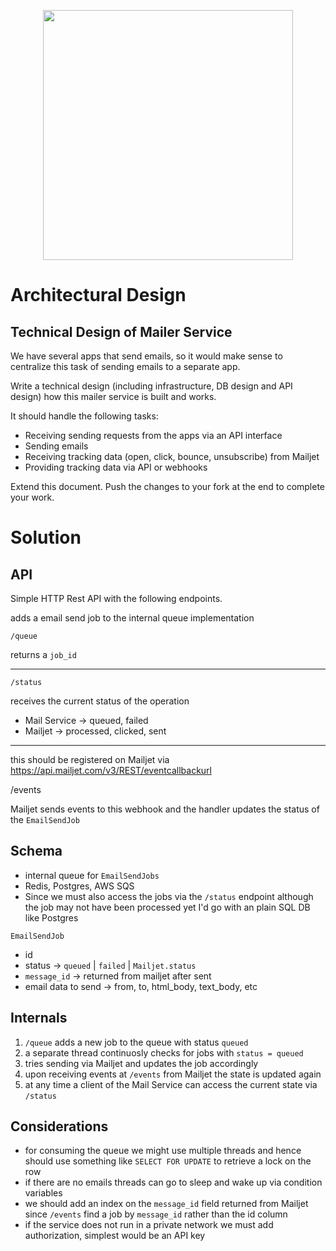 <p align="center"><a href="https://additive.eu" target="_blank"><img src="https://additive-trial-day.s3.eu-central-1.amazonaws.com/logo.png" width="400"></a></p>

# Architectural Design

## Technical Design of Mailer Service

We have several apps that send emails, so it would make sense to centralize this task of sending emails to a separate app.

Write a technical design (including infrastructure, DB design and API design) how this mailer service is built and works.

It should handle the following tasks:

- Receiving sending requests from the apps via an API interface
- Sending emails
- Receiving tracking data (open, click, bounce, unsubscribe) from Mailjet
- Providing tracking data via API or webhooks

Extend this document. Push the changes to your fork at the end to complete your work.

# Solution

## API

Simple HTTP Rest API with the following endpoints.

adds a email send job to the internal queue implementation

```
/queue
```

returns a `job_id`

---

```
/status
```

receives the current status of the operation

- Mail Service -> queued, failed
- Mailjet -> processed, clicked, sent

---

this should be registered on Mailjet via https://api.mailjet.com/v3/REST/eventcallbackurl

/events

Mailjet sends events to this webhook and the handler updates the status of the `EmailSendJob`

## Schema

- internal queue for `EmailSendJobs`
- Redis, Postgres, AWS SQS
- Since we must also access the jobs via the `/status` endpoint although the job may not have been processed yet I'd go with an plain SQL DB like Postgres

`EmailSendJob`

- id
- status -> `queued` | `failed` | `Mailjet.status`
- `message_id` -> returned from mailjet after sent
- email data to send -> from, to, html_body, text_body, etc

## Internals

1. `/queue` adds a new job to the queue with status `queued`
2. a separate thread continuosly checks for jobs with `status = queued`
3. tries sending via Mailjet and updates the job accordingly
4. upon receiving events at `/events` from Mailjet the state is updated again
5. at any time a client of the Mail Service can access the current state via `/status`

## Considerations

- for consuming the queue we might use multiple threads and hence should use something like `SELECT FOR UPDATE` to retrieve a lock on the row
- if there are no emails threads can go to sleep and wake up via condition variables
- we should add an index on the `message_id` field returned from Mailjet since `/events` find a job by `message_id` rather than the id column
- if the service does not run in a private network we must add authorization, simplest would be an API key
